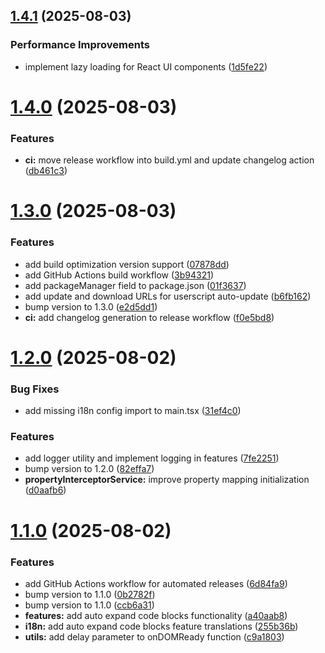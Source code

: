 ## [1.4.1](https://github.com/qixing-jk/fuck-annoying-blog-widget/compare/v1.4.0...v1.4.1) (2025-08-03)


### Performance Improvements

* implement lazy loading for React UI components ([1d5fe22](https://github.com/qixing-jk/fuck-annoying-blog-widget/commit/1d5fe22a2ae64da430bb37e238e80cba4200a36a))



# [1.4.0](https://github.com/qixing-jk/fuck-annoying-blog-widget/compare/v1.3.0...v1.4.0) (2025-08-03)


### Features

* **ci:** move release workflow into build.yml and update changelog action ([db461c3](https://github.com/qixing-jk/fuck-annoying-blog-widget/commit/db461c3eca58973f87d7d5d44ef1be4b5dd185ed))



# [1.3.0](https://github.com/qixing-jk/fuck-annoying-blog-widget/compare/v1.2.0...v1.3.0) (2025-08-03)


### Features

* add build optimization version support ([07878dd](https://github.com/qixing-jk/fuck-annoying-blog-widget/commit/07878dd7eae03fbe86e84ddd7eb6570de1367d2b))
* add GitHub Actions build workflow ([3b94321](https://github.com/qixing-jk/fuck-annoying-blog-widget/commit/3b943215123bdc89849c987a3fd669475b786ec3))
* add packageManager field to package.json ([01f3637](https://github.com/qixing-jk/fuck-annoying-blog-widget/commit/01f36374236216a8bbcc23851f95b1948cc01c49))
* add update and download URLs for userscript auto-update ([b6fb162](https://github.com/qixing-jk/fuck-annoying-blog-widget/commit/b6fb1625c14e087e395b8397c1c4ed52f360822d))
* bump version to 1.3.0 ([e2d5dd1](https://github.com/qixing-jk/fuck-annoying-blog-widget/commit/e2d5dd1bac5d4a58b074835f9ef528ee0477ea0e))
* **ci:** add changelog generation to release workflow ([f0e5bd8](https://github.com/qixing-jk/fuck-annoying-blog-widget/commit/f0e5bd8bd5bbe65df2884c79d2591c91d6ed7888))



# [1.2.0](https://github.com/qixing-jk/fuck-annoying-blog-widget/compare/v1.1.0...v1.2.0) (2025-08-02)


### Bug Fixes

* add missing i18n config import to main.tsx ([31ef4c0](https://github.com/qixing-jk/fuck-annoying-blog-widget/commit/31ef4c052c9c59228b0c66ef2f30d74b21029f56))


### Features

* add logger utility and implement logging in features ([7fe2251](https://github.com/qixing-jk/fuck-annoying-blog-widget/commit/7fe225159b2a5949bc9aa3a470dbe9e828838c78))
* bump version to 1.2.0 ([82effa7](https://github.com/qixing-jk/fuck-annoying-blog-widget/commit/82effa7b6981c3bd07737b55e0f8587961661660))
* **propertyInterceptorService:** improve property mapping initialization ([d0aafb6](https://github.com/qixing-jk/fuck-annoying-blog-widget/commit/d0aafb69be611873f1bba4b0b0edb112104e209c))



# [1.1.0](https://github.com/qixing-jk/fuck-annoying-blog-widget/compare/v1.0.1...v1.1.0) (2025-08-02)


### Features

* add GitHub Actions workflow for automated releases ([6d84fa9](https://github.com/qixing-jk/fuck-annoying-blog-widget/commit/6d84fa9adaa781434d04842929e5831dfbeb9a0d))
* bump version to 1.1.0 ([0b2782f](https://github.com/qixing-jk/fuck-annoying-blog-widget/commit/0b2782fb88f997f4b2d6300679d57edf84f5f30a))
* bump version to 1.1.0 ([ccb6a31](https://github.com/qixing-jk/fuck-annoying-blog-widget/commit/ccb6a3118f1dd0a75c6096a2033777ed315fe6ab))
* **features:** add auto expand code blocks functionality ([a40aab8](https://github.com/qixing-jk/fuck-annoying-blog-widget/commit/a40aab8d3613f85fbed1647c1ecc40942a4e7128))
* **i18n:** add auto expand code blocks feature translations ([255b36b](https://github.com/qixing-jk/fuck-annoying-blog-widget/commit/255b36b1b6b9fbf2d7b59f0947624156c76af5a0))
* **utils:** add delay parameter to onDOMReady function ([c9a1803](https://github.com/qixing-jk/fuck-annoying-blog-widget/commit/c9a1803acede4394b93879823deae948eb51a9b5))



